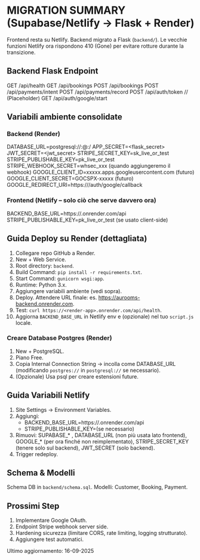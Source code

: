 # MIGRATION SUMMARY (Supabase/Netlify -> Flask + Render)

Frontend resta su Netlify. Backend migrato a Flask (`backend/`). Le vecchie funzioni Netlify ora rispondono 410 (Gone) per evitare rotture durante la transizione.

## Backend Flask Endpoint
GET /api/health
GET /api/bookings
POST /api/bookings
POST /api/payments/intent
POST /api/payments/record
POST /api/auth/token
// (Placeholder) GET /api/auth/google/start

## Variabili ambiente consolidate

### Backend (Render)
DATABASE_URL=postgresql://<user>:<password>@<host>:<port>/<db>
APP_SECRET=<flask_secret>
JWT_SECRET=<jwt_secret>
STRIPE_SECRET_KEY=sk_live_or_test
STRIPE_PUBLISHABLE_KEY=pk_live_or_test
STRIPE_WEBHOOK_SECRET=whsec_xxx (quando aggiungeremo il webhook)
GOOGLE_CLIENT_ID=xxxxx.apps.googleusercontent.com (futuro)
GOOGLE_CLIENT_SECRET=GOCSPX-xxxxx (futuro)
GOOGLE_REDIRECT_URI=https://<frontend-domain>/auth/google/callback

### Frontend (Netlify – solo ciò che serve davvero ora)
BACKEND_BASE_URL=https://<render-app>.onrender.com/api
STRIPE_PUBLISHABLE_KEY=pk_live_or_test (se usato client-side)

## Guida Deploy su Render (dettagliata)
1. Collegare repo GitHub a Render.
2. New + Web Service.
3. Root directory: `backend`.
4. Build Command: `pip install -r requirements.txt`.
5. Start Command: `gunicorn wsgi:app`.
6. Runtime: Python 3.x.
7. Aggiungere variabili ambiente (vedi sopra).
8. Deploy. Attendere URL finale: es. https://aurooms-backend.onrender.com.
9. Test: `curl https://<render-app>.onrender.com/api/health`.
10. Aggiorna `BACKEND_BASE_URL` in Netlify env e (opzionale) nel tuo `script.js` locale.

### Creare Database Postgres (Render)
1. New + PostgreSQL.
2. Piano Free.
3. Copia Internal Connection String → incolla come DATABASE_URL (modificando `postgres://` in `postgresql://` se necessario).
4. (Opzionale) Usa psql per creare estensioni future.

## Guida Variabili Netlify
1. Site Settings → Environment Variables.
2. Aggiungi:
   - BACKEND_BASE_URL=https://<render-app>.onrender.com/api
   - STRIPE_PUBLISHABLE_KEY=(se necessario)
3. Rimuovi: SUPABASE_* , DATABASE_URL (non più usata lato frontend), GOOGLE_* (per ora finché non reimplementato), STRIPE_SECRET_KEY (tenere solo sul backend), JWT_SECRET (solo backend).
4. Trigger redeploy.

## Schema & Modelli
Schema DB in `backend/schema.sql`. Modelli: Customer, Booking, Payment.

## Prossimi Step
1. Implementare Google OAuth.
2. Endpoint Stripe webhook server side.
3. Hardening sicurezza (limitare CORS, rate limiting, logging strutturato).
4. Aggiungere test automatici.

Ultimo aggiornamento: 16-09-2025
